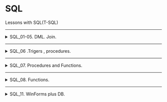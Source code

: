 # SQL
 Lessons with SQL(T-SQL)

---

<details><summary> SQL_01-05. DML. Join.   </summary><p>


### SQL(MsSQL)
SQL
- T-SQL версия ,(tansact)

- DDL(data defination language) - для создания ,удаления ,изменения БД
- DML - работа с существующей БД
- DCL - для управления доступами к БД
  
[metanit](https://metanit.com/ "https://metanit.com/")

```SQL
create database my_second_db
go
use my_second_db
go
create table my_table
(
id int identity not null primary key,
first_name nvarchar(30) not null,
last_name nvarchar(30) not null,
phone_number int
);
```

---

### Commands:

```SQL
create database Films
go
use Films
create table Film
(
Id int identity primary key not null,
Title nvarchar(60) not null,
Director nvarchar(30) ,
R_year int check(r_year>1900) default 1901,
Country nvarchar(20),
genre nvarchar(100)
);
```

```SQL
insert into Film(Title,Director,R_year,Country,genre)
values
('Titanic','Cameron',1999,'USA','comedy'),
('Terminator','Cameron',2000,'USA','horror'),
('Dampo','Jack',1999,'USA','comedy'),
('Bompo','ss',1999,'USA','comedy'),
('Pimpa','Camerwon',1999,'USA','triller');
```

```SQL
select Title as 'Название',genre as 'Жанр' from Film
where R_year>=1999
;
```


```SQL
update Film
set Country='USA'
where Country='UA' and Id=1 ;
```

```SQL
delete from Film
where Title='Bompo';
```

---

### Нормализация :
- Каждая ячейка хранит только атомарное(неделимое) значение 
- Нет составных ключей , только уникальный идентификатор
- Нет зависимостей полей от неключевых полей

>Внешние ключи - поля которые хранят первичные ключи (обычно отдельная таблица внешних ключей)  
С помощью этих ключей производится взаимодействие между таблицами  

Задачи http://www.sql-ex.ru/



---


## Агрегирование - если нужно что то из многих ( напр sum , avg , count).  

## Джойны - для обьеденения данных из нескольких таблиц
- Inner join - показывает если инфа есть в обоих полях(пересекающаяся часть/общее из двух таблиц) , join просто - всегда Inner ,может опускаться
- Outer join - (left,right,full могут опускать outer )
    - Outer left join - все данные из левой , и соответствие из правой (если оно есть или нул)
    - Outer right join - наоборот
    - Outer full join - все со всем

>Коротко : join , left join ,right join , full join.  


</p></details>

---

<details><summary> SQL_06 .Trigers , procedures. </summary><p>

[Trigers,procedures](SQL\CW_06\main.sql "SQL\CW_06\main.sql")   

---

<details><summary> Insert trigger example </summary><p>

```SQL

create trigger CheckDateTrigger 
on book.Books 
for insert 
as 
begin    
    declare @InsDate smalldatetime 
    -- получаем дату издательства книги, которая добавляется    
    select @InsDate = DateOfPublish     
    from inserted 
    -- проверяем, сколько прошло дней со дня издания    
        if (@InsDate <= getdate()-30)    
            begin        
            raiserror('Это старая книга и данные о ней добавлены не будут ',0,1)        
            rollback transaction    
            end
        else        
            PRINT(' Данные добавлены успешно ') 
        End 

```

</p></details>

---

<details><summary> Delete trigger example </summary><p>

```SQL

create trigger CheckBookDelete 
on book.Books 
for delete 
as 
begin    
    declare @NameBook varchar(25), @BestBook varchar(25) 
    -- Получаем название удаляемой книги    
    select @NameBook = deleted.NameBook    
    from deleted     
    declare @Zvit table (nameB varchar(25), quantity int) 
    -- Получаем информацию о названиях книг и их количестве продаж (популярность)    
    insert @Zvit        
    select b.NameBook, count(s.id_book)         
    from book.Books b, sale.Sales s       
    where b.id_book = s.id_book
    group by b.NameBook 
    -- находим самую продаваемую книгу    
    select @BestBook = z.nameB    
    from @Zvit z    
    where z.quantity = (select max(quantity)                         
    from @Zvit) 
    -- проверяем, совпали ли названия     
    if (@BestBook = @NameBook)    
        begin        
            raiserror("Вы не можете удалить эту книгу ",0,1)        
            rollback transaction    
        end    
    else    
        begin        
            print ("Книга удалена успешно ")    
        end 
end 

```

</p></details>

---

<details><summary> Delete trigger example </summary><p>

```SQL

create trigger NotDeleteComputerScience 
on Books 
instead of delete 
as 
begin 
    declare @ThemeId int 
    -- get the identifier of 'Computer Science' theme 
    select @ThemeId = id 
    from Themes 
    where NameTheme = 'Computer Science' 
    -- check whether the identifier of removing book matches the @ThemeId 
    if exists (select * from deleted where id_theme = @ThemeId) 
        raiserror ('This book cannot be deleted!',0,1) 
end;

```

</p></details>

---

<details><summary> Drop trigger example </summary><p>

```SQL

create trigger NotAlterDropTable 
on DATABASE 
for DROP_TABLE, ALTER_TABLE 
as 
begin 
    print 'Модификация и удаление таблиц запрещены. Обратитесь к администратору.' 
    rollback 
end 

```

</p></details>

---

<details><summary> Logon trigger example </summary><p>

```SQL

use master; 
go 
create trigger TriggerConnection 
on ALL SERVER 
with execute as 'vasja_pupkin' 
for logon 
as 
begin    
    if ORIGINAL_LOGIN()= 'vasja_pupkin'    
    begin        
        print 'Такой логин запрещен на сервере. Обратитесь к администратору.'        
        rollback    
    end 
end

```

</p></details>

---

<details><summary> Print example </summary><p>

>В операторе Print нельзя форматировать строку или конкатенировать (select может)

```SQL

PRINT 'Hello World' 
DECLARE @msg nvarchar(50); 
SET @msg = N'Сегодня '+ CAST(GETDATE() AS nvarchar(30)) + N'.'; 
PRINT @msg;

```

</p></details>

---

<details><summary> If exists example </summary><p>

```SQL

if exists  (select * from book.Books where DateOfPublish between '2006.01.01' and current_timestamp) 
begin 
    PRINT 'Информация про книги' 
    select * 
    from book.Books 
    where DateOfPublish between '01.01.2006' and current_timestamp 
    return 
end

```

</p></details>

---

<details><summary> Case example </summary><p>

```SQL

select 'Book title' = b.NameBook,        
'Topic' = case t.NameTheme                 
            when 'Computer Science' then 'Everything about programming'                  
            when 'Web Technologies' then 'For Web developers'                  
            else 'Leisure reading'                 
          end 
from books b, Themes t 
where b.id_theme = t.id;

```

</p></details>

---

<details><summary> Case example </summary><p>

```SQL

select 'Book title' = b.NameBook,        
'Book price' = case   
                when b.price < 50 then 'Book cheaper than 50'   
                when b.price between 50 and 100 then 'Price ranges between 50 and 100'   
                else 'Book more expensive than 100'   
              end 
from books b;

```

</p></details>

---

<details><summary> Coalesce example </summary><p>

```SQL

-- с оператором case 
select 'Book title' = NameBook,        
'Price' = case   
            when TradePrice IS NOT NULL then TradePrice * Quantity   
            when RetailPrice IS NOT NULL then RetailPrice * Quantity   
          end 
from book.Books; 

-- с использованием функции coalesce 
select 'Book title' = NameBook,        
'Price' = coalesce (TradePrice * Quantity, RetailPrice* Quantity) 
from book.Books;

```

</p></details>

---

<details><summary> Nullif example </summary><p>

```SQL

-- с оператором case
select 'Books' = NameBook,        
'Pressrun' = case         
                when Quantity=0 then NULL        
                else Quantity        
              end 
from books; 

-- с использованием функции nullif 
select 'Books' = NameBook,        
'Pressrun' = NULLIF(Quantity,0) 
from books;

select 'Number of books with not zero quantity' = count(NULLIF(Quantity,0)) 
from books; 

```

</p></details>

---

<details><summary> Recusrsive virtual view example </summary><p>

>Иерархический список тематик и книг

```SQL

WITH Reports(ID_THEME, ID_BOOK, Level_) AS 
(    
    SELECT ID_THEME, ID_BOOK, 1 AS Level_    
    FROM book.Books    
    WHERE ID_THEME IS NULL    
    UNION ALL    
    SELECT b.ID_THEME, b.ID_BOOK, Level_ + 1    
    FROM book.Books b INNER JOIN Reports r        
    ON b.ID_THEME = r.ID_BOOK 
) 
select * 
from Reports 
order by 1; 

```

</p></details>

---

<details><summary> Transaction rollback example </summary><p>

```SQL

begin transaction    -- начало транзакции 
-- 1 
select distinct FirstName 
from book.Authors; 
save transaction pt1  -- первая точка сохранения 
-- 2 
insert into book.Themes(NameTheme) 
values ('MFC') 
save transaction pt2 -- вторая точка сохранения
-- 3 
update book.Authors 
set id_country = (select id_country       
                for global.Country        
                where NameCountry = 'USA') 
-- выбор действия в зависимости от текущего состояния ошибки 
if(@@error >=1 and @@error <= 10) 
    begin 
        print 'Значение ошибки 1..10' 
        rollback transaction pt2 
    end 
else if(@@error > 10) 
    rollback transaction 
else 
    commit transaction 

```

</p></details>

---

</p></details>

---

<details><summary> SQL_07. Procedures and Functions. </summary><p>

---

[Procedures and Functions example](\class_work\lesson_07\main.sql "\class_work\lesson_07\main.sql")   

---

</p></details>

---

<details><summary> SQL_08. Functions. </summary><p>

---

[Functions example](\class_work\lesson_08\main.sql "\class_work\lesson_08\main.sql")   

---

</p></details>

---

<details><summary> SQL_11. WinForms plus DB. </summary><p>

---

[WinForms plus DB example](\class_work\lesson_11 "\class_work\lesson_11")   

---

</p></details>

